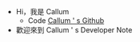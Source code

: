 - Hi，我是 Callum
	- Code  [Callum ' s Github](https://github.com/callumzhong)
- 歡迎來到 Callum ' s Developer Note